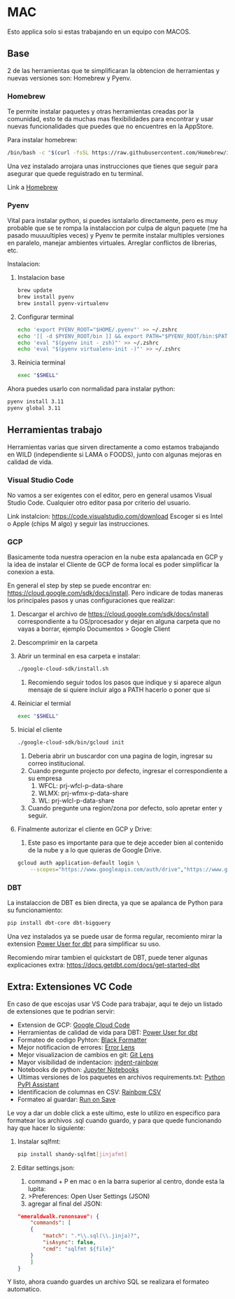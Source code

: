 # MAC

Esto applica solo si estas trabajando en un equipo con MACOS.

## Base

2 de las herramientas que te simplificaran la obtencion de herramientas y nuevas versiones son: Homebrew y Pyenv.

### Homebrew

Te permite instalar paquetes y otras herramientas creadas por la comunidad, esto te da muchas mas flexibilidades para encontrar y usar nuevas funcionalidades que puedes que no encuentres en la AppStore.

Para instalar homebrew:

```bash
/bin/bash -c "$(curl -fsSL https://raw.githubusercontent.com/Homebrew/install/HEAD/install.sh)"
```

Una vez instalado arrojara unas instrucciones que tienes que seguir para asegurar que quede reguistrado en tu terminal.

Link a [Homebrew](<https://brew.sh/>)

### Pyenv

Vital para instalar python, si puedes isntalarlo directamente, pero es muy probable que se te rompa la instalaccion por culpa de algun paquete (me ha pasado muuuultiples veces) y Pyenv te permite instalar multiples versiones en paralelo, manejar ambientes virtuales. Arreglar conflictos de librerias, etc.

Instalacion:

1. Instalacion base

    ```bash
    brew update
    brew install pyenv
    brew install pyenv-virtualenv
    ```

2. Configurar terminal

    ```bash
    echo 'export PYENV_ROOT="$HOME/.pyenv"' >> ~/.zshrc
    echo '[[ -d $PYENV_ROOT/bin ]] && export PATH="$PYENV_ROOT/bin:$PATH"' >> ~/.zshrc
    echo 'eval "$(pyenv init - zsh)"' >> ~/.zshrc
    echo 'eval "$(pyenv virtualenv-init -)"' >> ~/.zshrc
    ```

3. Reinicia terminal

    ```bash
    exec "$SHELL"
    ```

Ahora puedes usarlo con normalidad para instalar python:

```bash
pyenv install 3.11
pyenv global 3.11
```

## Herramientas trabajo

Herramientas varias que sirven directamente a como estamos trabajando en WILD (independiente si LAMA o FOODS), junto con algunas mejoras en calidad de vida.

### Visual Studio Code

No vamos a ser exigentes con el editor, pero en general usamos Visual Studio Code. Cualquier otro editor pasa por criterio del usuario.

Link instalcion: <https://code.visualstudio.com/download>
Escoger si es Intel o Apple (chips M algo) y seguir las instrucciones.

### GCP

Basicamente toda nuestra operacion en la nube esta apalancada en GCP y la idea de instalar el Cliente de GCP de forma local es poder simplificar la conexion a esta.

En general el step by step se puede encontrar en: <https://cloud.google.com/sdk/docs/install>. Pero indicare de todas maneras los principales pasos y unas configuraciones que realizar:

1. Descargar el archivo de <https://cloud.google.com/sdk/docs/install> correspondiente a tu OS/procesador y dejar en alguna carpeta que no vayas a borrar, ejemplo Documentos > Google Client
2. Descomprimir en la carpeta
3. Abrir un terminal en esa carpeta e instalar:

    ```bash
    ./google-cloud-sdk/install.sh
    ```

   1. Recomiendo seguir todos los pasos que indique y si aparece algun mensaje de si quiere incluir algo a PATH hacerlo o poner que si
4. Reiniciar el termial

    ```bash
    exec "$SHELL"
    ```

5. Inicial el cliente

    ```bash
    ./google-cloud-sdk/bin/gcloud init
    ```

    1. Deberia abrir un buscardor con una pagina de login, ingresar su correo institucional.
    2. Cuando pregunte projecto por defecto, ingresar el correspondiente a su empresa
       1. WFCL: prj-wfcl-p-data-share
       2. WLMX: prj-wfmx-p-data-share
       3. WL: prj-wlcl-p-data-share
    3. Cuando pregunte una region/zona por defecto, solo apretar enter y seguir.
6. Finalmente autorizar el cliente en GCP y Drive:
    1. Este paso es importante para que te deje acceder bien al contenido de la nube y a lo que quieras de Google Drive.

    ```bash
    gcloud auth application-default login \
        --scopes="https://www.googleapis.com/auth/drive","https://www.googleapis.com/auth/cloud-platform"
    ```

### DBT

La instalaccion de DBT es bien directa, ya que se apalanca de Python para su funcionamiento:

```bash
pip install dbt-core dbt-bigquery
```

Una vez instalados ya se puede usar de forma regular, recomiento mirar la extension [Power User for dbt](<https://marketplace.visualstudio.com/items?itemName=innoverio.vscode-dbt-power-user>) para simplificar su uso.

Recomiendo mirar tambien el quickstart de DBT, puede tener algunas explicaciones extra: <https://docs.getdbt.com/docs/get-started-dbt>

## Extra: Extensiones VC Code

En caso de que escojas usar VS Code para trabajar, aqui te dejo un listado de extensiones que te podrian servir:

- Extension de GCP: [Google Cloud Code](<https://marketplace.visualstudio.com/items?itemName=googlecloudtools.cloudcode>)
- Herramientas de calidad de vida para DBT: [Power User for dbt](<https://marketplace.visualstudio.com/items?itemName=innoverio.vscode-dbt-power-user>)
- Formateo de codigo Pyhton: [Black Formatter](<https://marketplace.visualstudio.com/items?itemName=ms-python.black-formatter>)
- Mejor notificacion de errores: [Error Lens](<https://marketplace.visualstudio.com/items?itemName=usernamehw.errorlens>)
- Mejor visualizacion de cambios en git: [Git Lens](<https://marketplace.visualstudio.com/items?itemName=eamodio.gitlens>)
- Mayor visibilidad de indentacion: [indent-rainbow](<https://marketplace.visualstudio.com/items?itemName=oderwat.indent-rainbow>)
- Notebooks de python: [Jupyter Notebooks](<https://marketplace.visualstudio.com/items?itemName=ms-toolsai.jupyter>)
- Ultimas versiones de los paquetes en archivos requirements.txt: [Python PyPI Assistant](<https://marketplace.visualstudio.com/items?itemName=twixes.pypi-assistant>)
- Identificacion de columnas en CSV: [Rainbow CSV](<https://marketplace.visualstudio.com/items?itemName=mechatroner.rainbow-csv>)
- Formateo al guardar: [Run on Save](<https://marketplace.visualstudio.com/items?itemName=emeraldwalk.RunOnSave>)

Le voy a dar un doble click a este ultimo, este lo utilizo en especifico para formatear los archivos .sql cuando guardo, y para que quede funcionando hay que hacer lo siguiente:

1. Instalar sqlfmt:

   ```bash
   pip install shandy-sqlfmt[jinjafmt]
   ````

2. Editar settings.json:
   1. command + P en mac o en la barra superior al centro, donde esta la lupita:
   2. \>Preferences: Open User Settings (JSON)
   3. agregar al final del JSON:

    ```json
    "emeraldwalk.runonsave": {
        "commands": [
        {
            "match": ".*\\.sql(\\.jinja)?",
            "isAsync": false,
            "cmd": "sqlfmt ${file}"
        }
        ]
    }
    ```

Y listo, ahora cuando guardes un archivo SQL se realizara el formateo automatico.